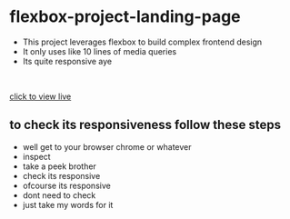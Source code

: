 # flexbox-project-landing-page
- This project leverages flexbox to build complex frontend design
- It only uses like 10 lines of media queries
- Its quite responsive aye

<br>


  [click to view live](https://bipintimilsina.github.io/flexbox-project-landing-page/)


## to check its responsiveness follow these steps 
-  well get to your browser chrome or whatever
- inspect
- take a peek brother
- check its responsive
- ofcourse its responsive
- dont need to check
- just take my words for it
  

